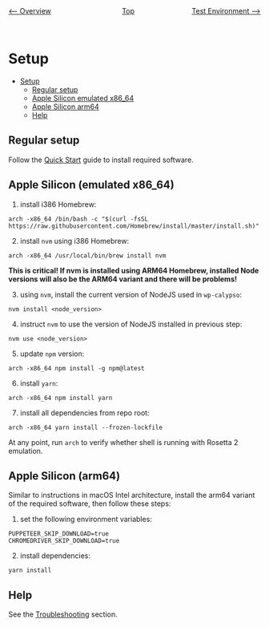 <div style="width: 45%; float:left" align="left"><a href="./overview.md"><-- Overview</a> </div>
<div style="width: 5%; float:left" align="center"><a href="./../README.md">Top</a></div>
<div style="width: 45%; float:right"align="right"><a href="./test_environment.md">Test Environment --></a> </div>

<br><br>

# Setup

<!-- TOC -->

- [Setup](#setup)
  - [Regular setup](#regular-setup)
  - [Apple Silicon emulated x86_64](#apple-silicon-emulated-x86_64)
  - [Apple Silicon arm64](#apple-silicon-arm64)
  - [Help](#help)

<!-- /TOC -->

## Regular setup

Follow the [Quick Start](../README.md) guide to install required software.

## Apple Silicon (emulated x86_64)

1. install i386 Homebrew:

```
arch -x86_64 /bin/bash -c "$(curl -fsSL https://raw.githubusercontent.com/Homebrew/install/master/install.sh)"
```

2. install `nvm` using i386 Homebrew:

```
arch -x86_64 /usr/local/bin/brew install nvm
```

**This is critical! If nvm is installed using ARM64 Homebrew, installed Node versions will also be the ARM64 variant and there will be problems!**

3. using `nvm`, install the current version of NodeJS used in `wp-calypso`:

```
nvm install <node_version>
```

4. instruct `nvm` to use the version of NodeJS installed in previous step:

```
nvm use <node_version>
```

5. update `npm` version:

```
arch -x86_64 npm install -g npm@latest
```

6. install `yarn`:

```
arch -x86_64 npm install yarn
```

7. install all dependencies from repo root:

```
arch -x86_64 yarn install --frozen-lockfile
```

At any point, run `arch` to verify whether shell is running with Rosetta 2 emulation.

## Apple Silicon (arm64)

Similar to instructions in macOS Intel architecture, install the arm64 variant of the required software, then follow these steps:

1. set the following environment variables:

```
PUPPETEER_SKIP_DOWNLOAD=true
CHROMEDRIVER_SKIP_DOWNLOAD=true
```

2. install dependencies:

```
yarn install
```

## Help

See the [Troubleshooting](troubleshooting.md) section.
